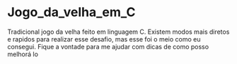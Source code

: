 # Jogo_da_velha_em_C
Tradicional jogo da velha feito em linguagem C.
Existem modos mais diretos e rapidos para realizar esse desafio, mas esse foi o meio como eu consegui.
Fique a vontade para me ajudar com dicas de como posso melhorá lo
